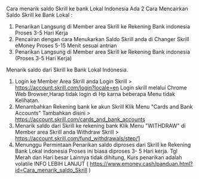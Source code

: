 Cara menarik saldo Skrill ke bank Lokal Indonesia
Ada 2 Cara Mencairkan Saldo Skrill ke Bank Lokal :
1. Penarikan Langsung di Member area Skrill ke Rekening Bank indonesia
Proses 3-5 Hari Kerja
2. Pencairan dengan cara Menukarkan Saldo Skrill anda di Changer Skrill eMoney 
Proses 5-15 Menit sesuai antrian
1. Penarikan Langsung di Member area Skrill ke Rekening Bank indonesia
(Proses 3-5 Hari Kerja)

Menarik saldo dari Skrill ke Bank Lokal Indonesia.
1. Login ke Member Area Skrill anda 
Login Skrill > https://account.skrill.com/login?locale=en
Login skrill melalui Chrome Web Browser,Harap tidak login di Hp karna beberapa Menu tidak Kelihatan.
2. Menambahkan Rekening bank ke akun Skrill
Klik Menu "Cards and Bank Accounts"
Tambahkan disini > https://account.skrill.com/cards_and_bank_accounts
3. Menarik saldo dari Skrill ke rekening bank
Klik Menu "WITHDRAW" di Member area Skrill anda 
Withdraw Skrill > https://account.skrill.com/fund_withdrawals/step/1
4. Menunggu Permintaan Penarikan saldo diproses dari Skrill ke Rekening Bank Lokal indonesia
Proses ini biasa diproses 3- 5 Hari kerja. Tgl Merah dan Hari besar Lainnya tidak dihitung, Kurs penarikan adalah volatile
INFO LEBIH LANJUT ( https://www.emoney.cash/panduan.html?id=Cara_menarik_saldo_Skrill )
